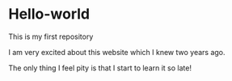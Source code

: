 # Hello-world
This is my first repository

I am very excited about this website which I knew two years ago.

The only thing I feel pity is that I start to learn it so late!
